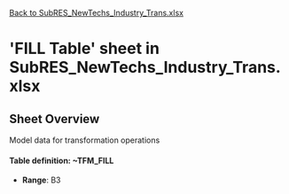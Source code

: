 [Back to SubRES_NewTechs_Industry_Trans.xlsx](README.md)

# 'FILL Table' sheet in SubRES_NewTechs_Industry_Trans.xlsx

## Sheet Overview

Model data for transformation operations

#### Table definition: ~TFM_FILL
- **Range**: B3
